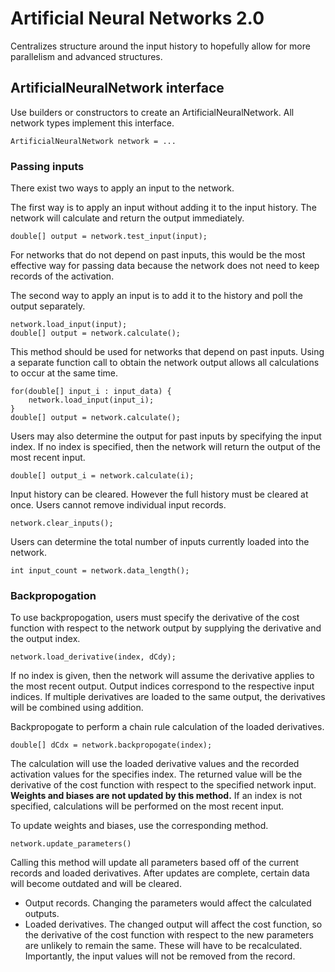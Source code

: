 # Artificial Neural Networks 2.0

Centralizes structure around the input history to hopefully allow for more
parallelism and advanced structures. 

## ArtificialNeuralNetwork interface

Use builders or constructors to create an ArtificialNeuralNetwork. All network
types implement this interface. 

    ArtificialNeuralNetwork network = ...

### Passing inputs

There exist two ways to apply an input to the network. 

The first way is to apply an input without adding it to the input history. The
network will calculate and return the output immediately. 

    double[] output = network.test_input(input);

For networks that do not depend on past inputs, this would be the most effective
way for passing data because the network does not need to keep records of the
activation. 

The second way to apply an input is to add it to the history and poll the output
separately. 

    network.load_input(input);
    double[] output = network.calculate();

This method should be used for networks that depend on past inputs. Using a
separate function call to obtain the network output allows all calculations to
occur at the same time. 

    for(double[] input_i : input_data) {
        network.load_input(input_i);
    }
    double[] output = network.calculate();

Users may also determine the output for past inputs by specifying the input
index. If no index is specified, then the network will return the output of the
most recent input. 
    
    double[] output_i = network.calculate(i);

Input history can be cleared. However the full history must be cleared at once.
Users cannot remove individual input records. 

    network.clear_inputs();

Users can determine the total number of inputs currently loaded into the
network.

    int input_count = network.data_length();

### Backpropogation

To use backpropogation, users must specify the derivative of the cost function
with respect to the network output by supplying the derivative and the output
index. 

    network.load_derivative(index, dCdy);

If no index is given, then the network will assume the derivative applies to the
most recent output. Output indices correspond to the respective input indices. 
If multiple derivatives are loaded to the same output, the derivatives will be
combined using addition. 

Backpropogate to perform a chain rule calculation of the loaded derivatives. 

    double[] dCdx = network.backpropogate(index);

The calculation will use the loaded derivative values and the recorded
activation values for the specifies index. The returned value will be the
derivative of the cost function with respect to the specified network input. 
**Weights and biases are not updated by this method.** If an index is not
specified, calculations will be performed on the most recent input.

To update weights and biases, use the corresponding method. 

    network.update_parameters()

Calling this method will update all parameters based off of the current records
and loaded derivatives. After updates are complete, certain data will become
outdated and will be cleared. 
 - Output records. Changing the parameters would affect the calculated outputs. 
 - Loaded derivatives. The changed output will affect the cost function, so the
   derivative of the cost function with respect to the new parameters are
   unlikely to remain the same. 
These will have to be recalculated. Importantly, the input values will not be
removed from the record. 

